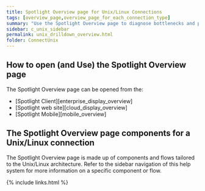 ```yaml
---
title: Spotlight Overview page for Unix/Linux Connections
tags: [overview_page,overview_page_for_each_connection_type]
summary: "Use the Spotlight Overview page to diagnose bottlenecks and problem areas for a single Unix/Linux connection."
sidebar: c_unix_sidebar
permalink: unix_drilldown_overview.html
folder: ConnectUnix
---
```



## How to open (and Use) the Spotlight Overview page
The Spotlight Overview page can be opened from the:

* [Spotlight Client][enterprise_display_overview]
* [Spotlight web site][cloud_display_overview]
* [Spotlight Mobile][mobile_overview]

## The Spotlight Overview page components for a Unix/Linux connection
The Spotlight Overview page is made up of components and flows tailored to the Unix/Linux architecture. Refer to the sidebar navigation of this help system for more information on a specific component or flow.


{% include links.html %}
